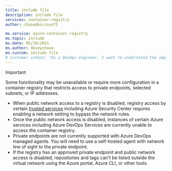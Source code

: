 ```yaml
---
title: include file
description: include file
services: container-registry
author: chasedmicrosoft

ms.service: azure-container-registry
ms.topic: include
ms.date: 05/19/2021
ms.author: doveychase
ms.custom: include file
# Customer intent: "As a DevOps engineer, I want to understand the implications of disabling public network access in a container registry, so that I can configure my environment properly while ensuring that critical services can still access it."
---
```


> [!IMPORTANT]
> Some functionality may be unavailable or require more configuration in a container registry that restricts access to private endpoints, selected subnets, or IP addresses.
>
> * When public network access to a registry is disabled, registry access by certain [trusted services](../allow-access-trusted-services.md) including Azure Security Center requires enabling a network setting to bypass the network rules.
> * Once the public network access is disabled, instances of certain Azure services including Azure DevOps Services are currently unable to access the container registry. 
> * Private endpoints are not currently supported with Azure DevOps managed agents. You will need to use a self-hosted agent with network line of sight to the private endpoint. 
> * If the registry has an approved private endpoint and public network access is disabled, repositories and tags can't be listed outside the virtual network using the Azure portal, Azure CLI, or other tools.
